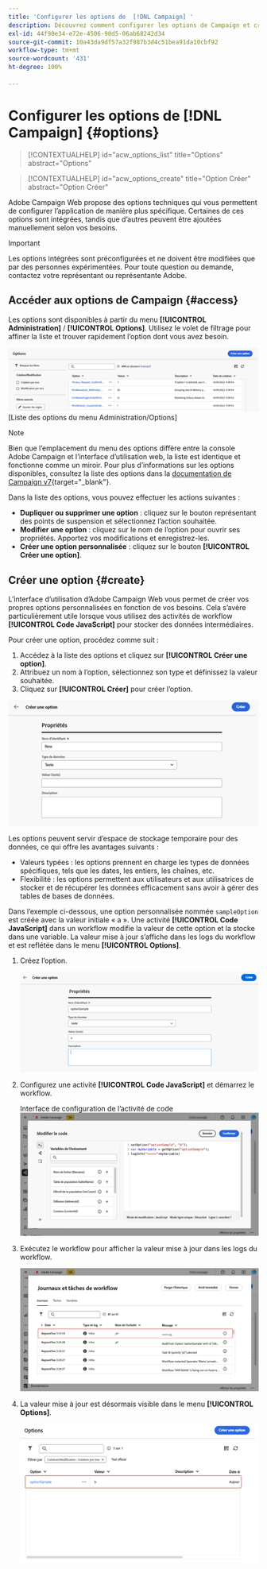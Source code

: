 ```yaml
---
title: 'Configurer les options de  [!DNL Campaign] '
description: Découvrez comment configurer les options de Campaign et créer vos propres options personnalisées.
exl-id: 44f90e34-e72e-4506-90d5-06ab68242d34
source-git-commit: 10a43da9df57a32f987b3d4c51bea91da10cbf92
workflow-type: tm+mt
source-wordcount: '431'
ht-degree: 100%

---
```


# Configurer les options de [!DNL Campaign] {#options}

>[!CONTEXTUALHELP]
>id="acw_options_list"
>title="Options"
>abstract="Options"

>[!CONTEXTUALHELP]
>id="acw_options_create"
>title="Option Créer"
>abstract="Option Créer"

Adobe Campaign Web propose des options techniques qui vous permettent de configurer l’application de manière plus spécifique. Certaines de ces options sont intégrées, tandis que d’autres peuvent être ajoutées manuellement selon vos besoins.

>[!IMPORTANT]
>Les options intégrées sont préconfigurées et ne doivent être modifiées que par des personnes expérimentées. Pour toute question ou demande, contactez votre représentant ou représentante Adobe.

## Accéder aux options de Campaign {#access}

Les options sont disponibles à partir du menu **[!UICONTROL Administration]** / **[!UICONTROL Options]**. Utilisez le volet de filtrage pour affiner la liste et trouver rapidement l’option dont vous avez besoin.

![](assets/options-list.png)\
[Liste des options du menu Administration/Options]

>[!NOTE]
>Bien que l’emplacement du menu des options diffère entre la console Adobe Campaign et l’interface d’utilisation web, la liste est identique et fonctionne comme un miroir. Pour plus d’informations sur les options disponibles, consultez la liste des options dans la [documentation de Campaign v7](https://experienceleague.adobe.com/fr/docs/campaign-classic/using/installing-campaign-classic/appendices/configuring-campaign-options){target="_blank"}.

Dans la liste des options, vous pouvez effectuer les actions suivantes :

* **Dupliquer ou supprimer une option** : cliquez sur le bouton représentant des points de suspension et sélectionnez l’action souhaitée.
* **Modifier une option** : cliquez sur le nom de l’option pour ouvrir ses propriétés. Apportez vos modifications et enregistrez-les.
* **Créer une option personnalisée** : cliquez sur le bouton **[!UICONTROL Créer une option]**.

## Créer une option {#create}

L’interface d’utilisation d’Adobe Campaign Web vous permet de créer vos propres options personnalisées en fonction de vos besoins. Cela s’avère particulièrement utile lorsque vous utilisez des activités de workflow **[!UICONTROL Code JavaScript]** pour stocker des données intermédiaires.

Pour créer une option, procédez comme suit :

1. Accédez à la liste des options et cliquez sur **[!UICONTROL Créer une option]**.
1. Attribuez un nom à l’option, sélectionnez son type et définissez la valeur souhaitée.
1. Cliquez sur **[!UICONTROL Créer]** pour créer l’option.

![Interface de création d’options montrant les champs de nom, de type et de valeur](assets/options-create.png)

Les options peuvent servir d’espace de stockage temporaire pour des données, ce qui offre les avantages suivants :

* Valeurs typées : les options prennent en charge les types de données spécifiques, tels que les dates, les entiers, les chaînes, etc.
* Flexibilité : les options permettent aux utilisateurs et aux utilisatrices de stocker et de récupérer les données efficacement sans avoir à gérer des tables de bases de données.

Dans l’exemple ci-dessous, une option personnalisée nommée `sampleOption` est créée avec la valeur initiale « a ». Une activité **[!UICONTROL Code JavaScript]** dans un workflow modifie la valeur de cette option et la stocke dans une variable. La valeur mise à jour s’affiche dans les logs du workflow et est reflétée dans le menu **[!UICONTROL Options]**.

1. Créez l’option.

   ![Interface de création d’option personnalisée montrant le nom `sampleOption` et la valeur initiale « a »](assets/options-sample-create.png)

1. Configurez une activité **[!UICONTROL Code JavaScript]** et démarrez le workflow.

   Interface de configuration de l’activité de code ![JavaScript](assets/options-sample-javascript.png)

1. Exécutez le workflow pour afficher la valeur mise à jour dans les logs du workflow.

   ![Journaux de workflow montrant la valeur mise à jour de l’option personnalisée](assets/options-sample-logs.png)

1. La valeur mise à jour est désormais visible dans le menu **[!UICONTROL Options]**.

   ![Menu Options montrant la valeur mise à jour de l’option personnalisée](assets/options-sample-updated.png)
